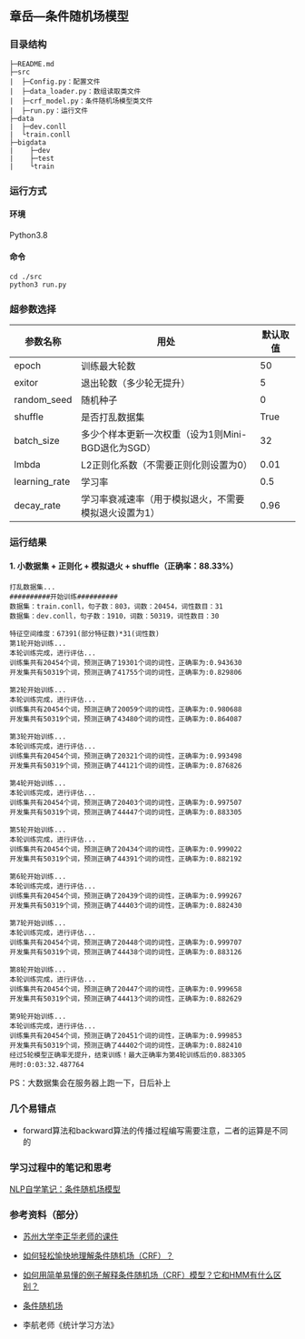 ##  章岳—条件随机场模型

### 目录结构
```
├─README.md
├─src
|  ├─Config.py：配置文件
|  ├─data_loader.py：数组读取类文件
|  ├─crf_model.py：条件随机场模型类文件
|  ├─run.py：运行文件
├─data
|  ├─dev.conll
|  └train.conll
├─bigdata
|    ├─dev
|    ├─test
|    └train
```

### 运行方式

#### 环境

Python3.8

#### 命令

```shell
cd ./src
python3 run.py
```

### 超参数选择

| 参数名称      | 用处                                                  | 默认取值 |
| ------------- | ----------------------------------------------------- | -------- |
| epoch         | 训练最大轮数                                          | 50       |
| exitor        | 退出轮数（多少轮无提升）                              | 5        |
| random_seed   | 随机种子                                              | 0        |
| shuffle       | 是否打乱数据集                                        | True     |
| batch_size    | 多少个样本更新一次权重（设为1则Mini-BGD退化为SGD）    | 32       |
| lmbda         | L2正则化系数（不需要正则化则设置为0）                 | 0.01     |
| learning_rate | 学习率                                                | 0.5      |
| decay_rate    | 学习率衰减速率（用于模拟退火，不需要模拟退火设置为1） | 0.96     |

### 运行结果

#### 1. 小数据集 + 正则化 + 模拟退火 + shuffle（正确率：88.33%）

```
打乱数据集...
##########开始训练##########
数据集：train.conll，句子数：803，词数：20454，词性数目：31
数据集：dev.conll，句子数：1910，词数：50319，词性数目：30

特征空间维度：67391(部分特征数)*31(词性数)
第1轮开始训练...
本轮训练完成，进行评估...
训练集共有20454个词，预测正确了19301个词的词性，正确率为:0.943630
开发集共有50319个词，预测正确了41755个词的词性，正确率为:0.829806

第2轮开始训练...
本轮训练完成，进行评估...
训练集共有20454个词，预测正确了20059个词的词性，正确率为:0.980688
开发集共有50319个词，预测正确了43480个词的词性，正确率为:0.864087

第3轮开始训练...
本轮训练完成，进行评估...
训练集共有20454个词，预测正确了20321个词的词性，正确率为:0.993498
开发集共有50319个词，预测正确了44121个词的词性，正确率为:0.876826

第4轮开始训练...
本轮训练完成，进行评估...
训练集共有20454个词，预测正确了20403个词的词性，正确率为:0.997507
开发集共有50319个词，预测正确了44447个词的词性，正确率为:0.883305

第5轮开始训练...
本轮训练完成，进行评估...
训练集共有20454个词，预测正确了20434个词的词性，正确率为:0.999022
开发集共有50319个词，预测正确了44391个词的词性，正确率为:0.882192

第6轮开始训练...
本轮训练完成，进行评估...
训练集共有20454个词，预测正确了20439个词的词性，正确率为:0.999267
开发集共有50319个词，预测正确了44403个词的词性，正确率为:0.882430

第7轮开始训练...
本轮训练完成，进行评估...
训练集共有20454个词，预测正确了20448个词的词性，正确率为:0.999707
开发集共有50319个词，预测正确了44438个词的词性，正确率为:0.883126

第8轮开始训练...
本轮训练完成，进行评估...
训练集共有20454个词，预测正确了20447个词的词性，正确率为:0.999658
开发集共有50319个词，预测正确了44413个词的词性，正确率为:0.882629

第9轮开始训练...
本轮训练完成，进行评估...
训练集共有20454个词，预测正确了20451个词的词性，正确率为:0.999853
开发集共有50319个词，预测正确了44402个词的词性，正确率为:0.882410
经过5轮模型正确率无提升，结束训练！最大正确率为第4轮训练后的0.883305
用时:0:03:32.487764
```

PS：大数据集会在服务器上跑一下，日后补上

### 几个易错点

+ forward算法和backward算法的传播过程编写需要注意，二者的运算是不同的

### 学习过程中的笔记和思考

[NLP自学笔记：条件随机场模型](https://hillzhang1999.gitee.io/2020/04/04/nlp-zi-xue-bi-ji-tiao-jian-sui-ji-chang-mo-xing/)

### 参考资料（部分）

+ [苏州大学李正华老师的课件](http://hlt.suda.edu.cn/~zhli/teach/cip-2015-fall/)

+ [如何轻松愉快地理解条件随机场（CRF）？](https://www.jianshu.com/p/55755fc649b1)

+ [如何用简单易懂的例子解释条件随机场（CRF）模型？它和HMM有什么区别？](https://www.zhihu.com/question/35866596)

+ [条件随机场](https://www.cnblogs.com/kerwins-AC/p/9584862.html)

+ 李航老师《统计学习方法》